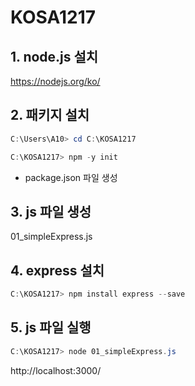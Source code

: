 # KOSA1217

## 1. node.js 설치

https://nodejs.org/ko/



## 2. 패키지 설치

```powershell
C:\Users\A10> cd C:\KOSA1217
```

```powershell
C:\KOSA1217> npm -y init
```

* package.json 파일 생성



## 3. js 파일 생성

01_simpleExpress.js



## 4. express 설치

```powershell
C:\KOSA1217> npm install express --save
```



## 5. js 파일 실행

```powershell
C:\KOSA1217> node 01_simpleExpress.js
```

http://localhost:3000/


